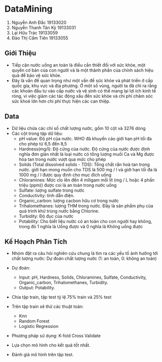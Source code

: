 # DataMining
1. Nguyễn Anh Đắc 19133020
2. Nguyễn Thanh Tân Kỷ 19133031
3. Lại Hữu Trác 19133059
4. Đào Thị Cẩm Tiên 19133055
## Giới Thiệu
- Tiếp cận nước uống an toàn là điều cần thiết đối với sức khỏe, một quyền cơ bản của con người và là một thành phần của chính sách hiệu quả để bảo vệ sức khỏe. 
- Đây là vấn đề quan trọng như một vấn đề sức khỏe và phát triển ở cấp quốc gia, khu vực và địa phương. 
Ở một số vùng, người ta đã chỉ ra rằng các khoản đầu tư vào cấp nước và vệ sinh có thể mang lại lợi ích kinh tế ròng, vì việc giảm các tác động xấu đến sức khỏe và chi phí chăm sóc sức khoẻ lớn hơn chi phí thực hiện các can thiệp.

## Data
- Dữ liệu chứa các chỉ số chất lượng nước, gồm 10 cột và 3276 dòng
- Các cột trong tập dữ liệu:
  + pH value: Độ pH của nước. WHO đã khuyến cáo giới hạn pH tối đa cho phép từ 6,5 đến 8,5
  + Hardness(mg/l): Độ cứng của nước. Độ cứng của nước được định nghĩa đơn giản nhất là loại nước có tổng lượng muối Ca và Mg được hòa tan trong nước vượt qua mức cho phép
  + Solids (Total dissolved solids - TDS): Tổng chất rắn hoà tan trong nước. giới hạn mong muốn cho TDS là 500 mg / l và giới hạn tối đa là 1000 mg / l được quy định cho mục đích uống	
  + Chloramines: Mức clo lên đến 4 miligam mỗi lít (mg / L hoặc 4 phần triệu (ppm)) được coi là an toàn trong nước uống
  + Sulfate: lượng sulfate trong nước
  + Conductivity: tính dẫn điện. 
  + Organic_carbon: lượng cacbon hữu cơ trong nước
  + Trihalomethanes: lượng THM trong nước. Đây là sản phẩm phụ của quá trình khử trùng nước bằng Chlorine.
  + Turbidity: Độ đục của nước
  + Potability: Cho biết liệu nước có an toàn cho con người hay không, trong đó 1 nghĩa là Uống được và 0 nghĩa là Không uống được
  
  
  
## Kế Hoạch Phân Tích

- Nhóm đặt ra câu hỏi nghiên cứu chung là tìm ra các yếu tố ảnh hưởng tới chất lượng nước: Dự đoán chất lượng nước (1: an toàn, 0: không an toàn)
- Dự đoán:
  + Input: pH, Hardness, Solids, Chloramines, Sulfate, Conductivity, Organic_carbon, Trihalomethanes, Turbidity.
  + Output: Potability.

- Chia tập train, tập test tỷ lệ 75% train và 25% test
- Trên tập train sẽ thử các thuật toán:
  + Knn
  + Random Forest
  + Logistic Regression
- Phương pháp sử dụng: K-fold Cross Validate
- Lựa chọn mô hình cho kết quả tốt nhất.
- Đánh giá mô hình trên tập test.
